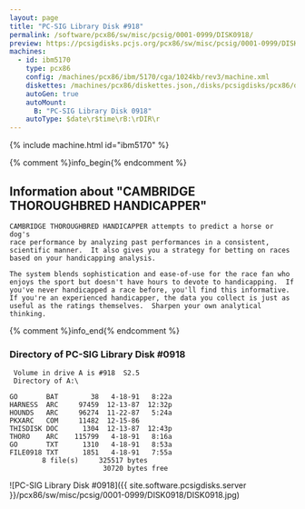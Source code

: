 ```yaml
---
layout: page
title: "PC-SIG Library Disk #918"
permalink: /software/pcx86/sw/misc/pcsig/0001-0999/DISK0918/
preview: https://pcsigdisks.pcjs.org/pcx86/sw/misc/pcsig/0001-0999/DISK0918/DISK0918.jpg
machines:
  - id: ibm5170
    type: pcx86
    config: /machines/pcx86/ibm/5170/cga/1024kb/rev3/machine.xml
    diskettes: /machines/pcx86/diskettes.json,/disks/pcsigdisks/pcx86/diskettes.json
    autoGen: true
    autoMount:
      B: "PC-SIG Library Disk 0918"
    autoType: $date\r$time\rB:\rDIR\r
---
```


{% include machine.html id="ibm5170" %}

{% comment %}info_begin{% endcomment %}

## Information about "CAMBRIDGE THOROUGHBRED HANDICAPPER"

    CAMBRIDGE THOROUGHBRED HANDICAPPER attempts to predict a horse or dog's
    race performance by analyzing past performances in a consistent,
    scientific manner.  It also gives you a strategy for betting on races
    based on your handicapping analysis.
    
    The system blends sophistication and ease-of-use for the race fan who
    enjoys the sport but doesn't have hours to devote to handicapping.  If
    you've never handicapped a race before, you'll find this informative.
    If you're an experienced handicapper, the data you collect is just as
    useful as the ratings themselves.  Sharpen your own analytical thinking.
{% comment %}info_end{% endcomment %}


### Directory of PC-SIG Library Disk #0918

     Volume in drive A is #918  S2.5
     Directory of A:\

    GO       BAT        38   4-18-91   8:22a
    HARNESS  ARC     97459  12-13-87  12:32p
    HOUNDS   ARC     96274  11-22-87   5:24a
    PKXARC   COM     11482  12-15-86
    THISDISK DOC      1304  12-13-87  12:43p
    THORO    ARC    115799   4-18-91   8:16a
    GO       TXT      1310   4-18-91   8:53a
    FILE0918 TXT      1851   4-18-91   7:55a
            8 file(s)     325517 bytes
                           30720 bytes free

![PC-SIG Library Disk #0918]({{ site.software.pcsigdisks.server }}/pcx86/sw/misc/pcsig/0001-0999/DISK0918/DISK0918.jpg)
